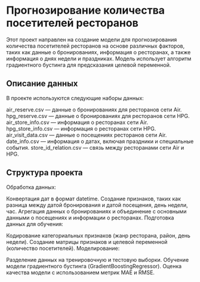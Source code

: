 # Прогнозирование количества посетителей ресторанов
Этот проект направлен на создание модели для прогнозирования количества посетителей ресторанов на основе различных факторов, таких как данные о бронированиях, информация о ресторанах, а также информация о днях недели и праздниках. Модель использует алгоритм градиентного бустинга для предсказания целевой переменной.

## Описание данных
В проекте используются следующие наборы данных:

air_reserve.csv — данные о бронированиях для ресторанов сети Air.
hpg_reserve.csv — данные о бронированиях для ресторанов сети HPG.
air_store_info.csv — информация о ресторанах сети Air.
hpg_store_info.csv — информация о ресторанах сети HPG.
air_visit_data.csv — данные о посещениях ресторанов сети Air.
date_info.csv — информация о датах, включая праздники и специальные события.
store_id_relation.csv — связь между ресторанами сети Air и HPG.
## Структура проекта
Обработка данных:

Конвертация дат в формат datetime.
Создание признаков, таких как разница между датой бронирования и датой посещения, день недели, час.
Агрегация данных о бронированиях и объединение с основными данными о посещениях и информации о ресторанах.
Подготовка данных для обучения:

Кодирование категориальных признаков (жанр ресторана, район, день недели).
Создание матрицы признаков и целевой переменной (количество посетителей).
Моделирование:

Разделение данных на тренировочную и тестовую выборки.
Обучение модели градиентного бустинга (GradientBoostingRegressor).
Оценка качества модели с использованием метрик MAE и RMSE.
